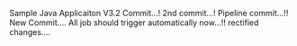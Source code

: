 
Sample Java Applicaiton V3.2
Commit...!
2nd commit...!
Pipeline commit...!!
New Commit....
All job should trigger automatically now...!!
rectified changes....
